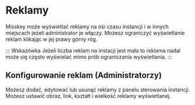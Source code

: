 # Reklamy

Misskey może wyświetlać reklamy na ośi czasu instancji i w innych miejscach jeżeli administrator je włączy.
Możesz ograniczyć wyświetlanie reklam klikając w jej prawy górny róg.

::: Wskazówka
Jeżeli liczba reklam na instacji jest mała to reklama nadal może się często wyświelać mimo prób ograniczania wyświetlania.
:::

## Konfigurowanie reklam (Administratorzy)

Możesz dodać, edytować lub usunąć reklamy z panelu sterowania instancji.
Możesz ustawić obraz, link, kształt i wielkość reklamy wyświetlanej.

